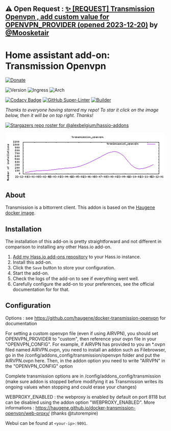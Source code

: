## &#9888; Open Request : [✨ [REQUEST] Transmission Openvpn , add custom value for OPENVPN_PROVIDER  (opened 2023-12-20)](https://github.com/alexbelgium/hassio-addons/issues/1141) by [@Moosketair](https://github.com/Moosketair)
# Home assistant add-on: Transmission Openvpn

[![Donate][donation-badge]](https://www.buymeacoffee.com/alexbelgium)

![Version](https://img.shields.io/badge/dynamic/json?label=Version&query=%24.version&url=https%3A%2F%2Fraw.githubusercontent.com%2Falexbelgium%2Fhassio-addons%2Fmaster%2Ftransmission_openvpn%2Fconfig.json)
![Ingress](https://img.shields.io/badge/dynamic/json?label=Ingress&query=%24.ingress&url=https%3A%2F%2Fraw.githubusercontent.com%2Falexbelgium%2Fhassio-addons%2Fmaster%2Ftransmission_openvpn%2Fconfig.json)
![Arch](https://img.shields.io/badge/dynamic/json?color=success&label=Arch&query=%24.arch&url=https%3A%2F%2Fraw.githubusercontent.com%2Falexbelgium%2Fhassio-addons%2Fmaster%2Ftransmission_openvpn%2Fconfig.json)

[![Codacy Badge](https://app.codacy.com/project/badge/Grade/9c6cf10bdbba45ecb202d7f579b5be0e)](https://www.codacy.com/gh/alexbelgium/hassio-addons/dashboard?utm_source=github.com&utm_medium=referral&utm_content=alexbelgium/hassio-addons&utm_campaign=Badge_Grade)
[![GitHub Super-Linter](https://img.shields.io/github/actions/workflow/status/alexbelgium/hassio-addons/weekly-supelinter.yaml?label=Lint%20code%20base)](https://github.com/alexbelgium/hassio-addons/actions/workflows/weekly-supelinter.yaml)
[![Builder](https://img.shields.io/github/actions/workflow/status/alexbelgium/hassio-addons/onpush_builder.yaml?label=Builder)](https://github.com/alexbelgium/hassio-addons/actions/workflows/onpush_builder.yaml)

[donation-badge]: https://img.shields.io/badge/Buy%20me%20a%20coffee-%23d32f2f?logo=buy-me-a-coffee&style=flat&logoColor=white

_Thanks to everyone having starred my repo! To star it click on the image below, then it will be on top right. Thanks!_

[![Stargazers repo roster for @alexbelgium/hassio-addons](https://raw.githubusercontent.com/alexbelgium/hassio-addons/master/.github/stars2.svg)](https://github.com/alexbelgium/hassio-addons/stargazers)

![downloads evolution](https://raw.githubusercontent.com/alexbelgium/hassio-addons/master/transmission_openvpn/stats.png)

## About

Transmission is a bittorrent client.
This addon is based on the [Haugene docker image](https://github.com/haugene/docker-transmission-openvpn).

## Installation

The installation of this add-on is pretty straightforward and not different in
comparison to installing any other Hass.io add-on.

1. [Add my Hass.io add-ons repository][repository] to your Hass.io instance.
1. Install this add-on.
1. Click the `Save` button to store your configuration.
1. Start the add-on.
1. Check the logs of the add-on to see if everything went well.
1. Carefully configure the add-on to your preferences, see the official documentation for for that.

## Configuration

Options : see https://github.com/haugene/docker-transmission-openvpn for documentation

For setting a custom openvpn file (even if using AIRVPN), you should set OPENVPN_PROVIDER to "custom", then reference your ovpn file in your "OPENVPN_CONFIG". For example, if AIRVPN has provided to you an *.ovpn filed named AIRVPN.ovpn, you need to install an addon such as Filebrowser, go in the /config/addons_config/transmission/openvpn folder and put the AIRVPN.ovpn here. Then, in the addon option you need to write "AIRVPN" in the "OPENVPN_CONFIG" option

Complete transmission options are in /config/addons_config/transmission (make sure addon is stopped before modifying it as Transmission writes its ongoing values when stopping and could erase your changes)

WEBPROXY_ENABLED : the webproxy is enabled by default on port 8118 but can be disabled using the addon option "WEBPROXY_ENABLED". More informations : https://haugene.github.io/docker-transmission-openvpn/web-proxy/ (thanks @tutorempire)

Webui can be found at `<your-ip>:9091`.

[repository]: https://github.com/alexbelgium/hassio-addons
